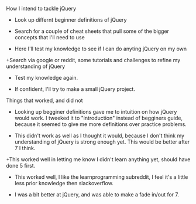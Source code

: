 How I intend to tackle jQuery
+ Look up differnt beginner definitions of jQuery

+ Search for a couple of cheat sheets that pull some of the bigger concepts that I'll need to use

+ Here I'll test my knowledge to see if I can do anyting jQuery on my own

+Search via google or reddit, some tutorials and challenges to refine my understanding of jQuery

+ Test my knowledge again.

+ If confident, I'll try to make a small jQuery project.

Things that worked, and did not
+ Looking up begginer definitions gave me to intuition on how jQuery would work. I tweeked it to "introduction" instead of begginers guide, because it seemed to give me more definitions over practice problems.

+ This didn't work as well as I thought it would, because I don't think my understanding of jQuery is strong enough yet. This would be better after 7 I think.

+This worked well in letting me know I didn't learn anything yet, should have done 5 first.


+ This worked well, I like the learnprogramming subreddit, I feel it's a little less prior knowledge then slackoverflow.

+ I was a bit better at jQuery, and was able to make a fade in/out for 7.